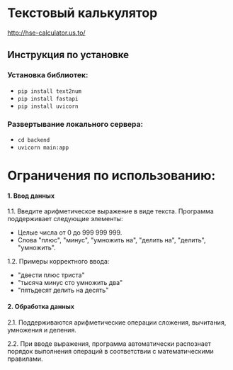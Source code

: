 # Текстовый калькулятор

http://hse-calculator.us.to/

## Инструкция по установке

### Установка библиотек:
- `pip install text2num`
- `pip install fastapi`
- `pip install uvicorn`

### Развертывание локального сервера:
- `cd backend`
- `uvicorn main:app`

# Ограничения по использованию:

#### 1. Ввод данных

1.1. Введите арифметическое выражение в виде текста. Программа поддерживает следующие элементы:
   - Целые числа от 0 до 999 999 999.
   - Слова "плюс", "минус", "умножить на", "делить на", "делить", "умножить".

1.2. Примеры корректного ввода:
   - "двести плюс триста"
   - "тысяча минус сто умножить два"
   - "пятьдесят делить на десять"

#### 2. Обработка данных

2.1. Поддерживаются арифметические операции сложения, вычитания, умножения и деления.

2.2. При вводе выражения, программа автоматически распознает порядок выполнения операций в соответствии с математическими правилами.
